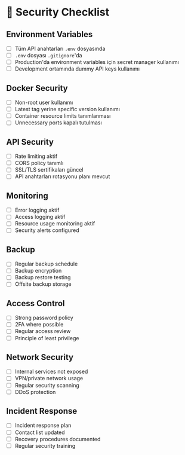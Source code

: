 # 🔐 Security Checklist

## Environment Variables
- [ ] Tüm API anahtarları `.env` dosyasında
- [ ] `.env` dosyası `.gitignore`'da
- [ ] Production'da environment variables için secret manager kullanımı
- [ ] Development ortamında dummy API keys kullanımı

## Docker Security
- [ ] Non-root user kullanımı
- [ ] Latest tag yerine specific version kullanımı
- [ ] Container resource limits tanımlanması
- [ ] Unnecessary ports kapalı tutulması

## API Security
- [ ] Rate limiting aktif
- [ ] CORS policy tanımlı
- [ ] SSL/TLS sertifikaları güncel
- [ ] API anahtarları rotasyonu planı mevcut

## Monitoring
- [ ] Error logging aktif
- [ ] Access logging aktif
- [ ] Resource usage monitoring aktif
- [ ] Security alerts configured

## Backup
- [ ] Regular backup schedule
- [ ] Backup encryption
- [ ] Backup restore testing
- [ ] Offsite backup storage

## Access Control
- [ ] Strong password policy
- [ ] 2FA where possible
- [ ] Regular access review
- [ ] Principle of least privilege

## Network Security
- [ ] Internal services not exposed
- [ ] VPN/private network usage
- [ ] Regular security scanning
- [ ] DDoS protection

## Incident Response
- [ ] Incident response plan
- [ ] Contact list updated
- [ ] Recovery procedures documented
- [ ] Regular security training
